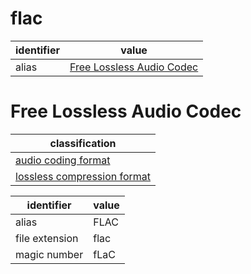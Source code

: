 # flac

| identifier     | value
| -------------- | -----
| alias          | [Free Lossless Audio Codec](#free-lossless-audio-codec)

# Free Lossless Audio Codec
| classification
| --------------
| [audio coding format](audio.md)
| [lossless compression format](compression.md)

| identifier     | value
| -------------- | -----
| alias          | FLAC
| file extension | flac
| magic number   | fLaC